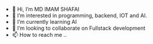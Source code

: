 - 👋 Hi, I’m MD IMAM SHAFAI
- 👀 I’m interested in programming, backend, IOT and AI.
- 🌱 I’m currently learning AI
- 💞️ I’m looking to collaborate on Fullstack development
- 📫 How to reach me ..

<!---
ShafaiJMI/ShafaiJMI is a ✨ special ✨ repository because its `README.md` (this file) appears on your GitHub profile.
You can click the Preview link to take a look at your changes.
--->
